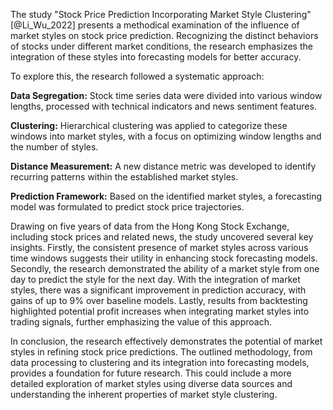 The study "Stock Price Prediction Incorporating Market Style Clustering" [@Li_Wu_2022] presents a methodical examination of the influence of market styles on stock price prediction. Recognizing the distinct behaviors of stocks under different market conditions, the research emphasizes the integration of these styles into forecasting models for better accuracy.

To explore this, the research followed a systematic approach:

**Data Segregation:** Stock time series data were divided into various window lengths, processed with technical indicators and news sentiment features.

**Clustering:** Hierarchical clustering was applied to categorize these windows into market styles, with a focus on optimizing window lengths and the number of styles.

**Distance Measurement:** A new distance metric was developed to identify recurring patterns within the established market styles.

**Prediction Framework:** Based on the identified market styles, a forecasting model was formulated to predict stock price trajectories.

Drawing on five years of data from the Hong Kong Stock Exchange, including stock prices and related news, the study uncovered several key insights. Firstly, the consistent presence of market styles across various time windows suggests their utility in enhancing stock forecasting models. Secondly, the research demonstrated the ability of a market style from one day to predict the style for the next day. With the integration of market styles, there was a significant improvement in prediction accuracy, with gains of up to 9% over baseline models. Lastly, results from backtesting highlighted potential profit increases when integrating market styles into trading signals, further emphasizing the value of this approach.

In conclusion, the research effectively demonstrates the potential of market styles in refining stock price predictions. The outlined methodology, from data processing to clustering and its integration into forecasting models, provides a foundation for future research. This could include a more detailed exploration of market styles using diverse data sources and understanding the inherent properties of market style clustering.